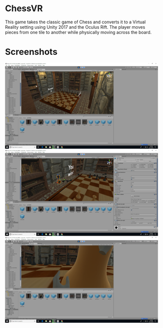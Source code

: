 # ChessVR
This game takes the classic game of Chess and converts it to a Virtual Reality setting using Unity 2017 and the Oculus Rift.
The player moves pieces from one tile to another while physically moving across the board.

# Screenshots
![alt text](https://github.com/sondr0p/ChessVR/blob/master/1.png)
![alt text](https://github.com/sondr0p/ChessVR/blob/master/2.png)
![alt text](https://github.com/sondr0p/ChessVR/blob/master/3.png)
